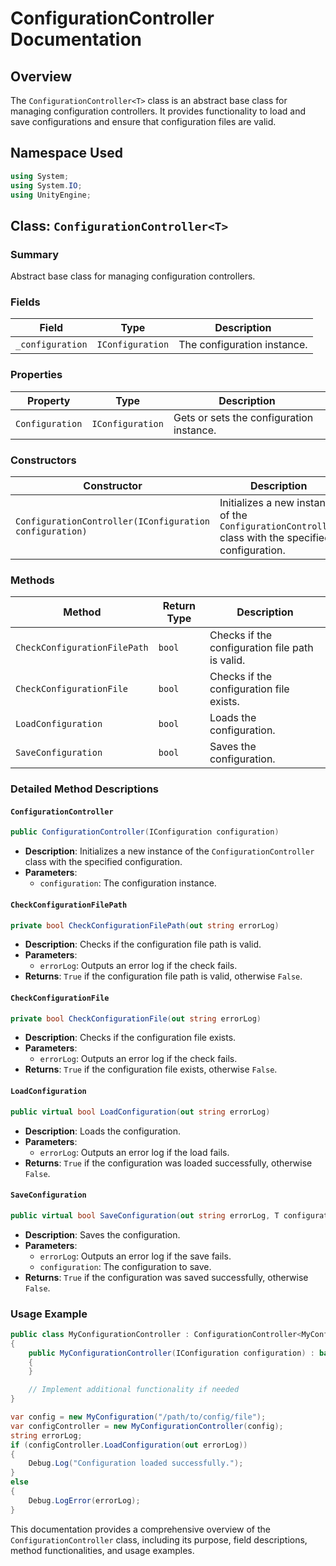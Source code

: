 
# ConfigurationController Documentation

## Overview

The `ConfigurationController<T>` class is an abstract base class for managing configuration controllers. It provides functionality to load and save configurations and ensure that configuration files are valid.

## Namespace Used

```csharp
using System;
using System.IO;
using UnityEngine;
```

## Class: `ConfigurationController<T>`

### Summary
Abstract base class for managing configuration controllers.

### Fields

| Field             | Type            | Description                      |
|-------------------|-----------------|----------------------------------|
| `_configuration`  | `IConfiguration`| The configuration instance.      |

### Properties

| Property                  | Type            | Description                        |
|---------------------------|-----------------|------------------------------------|
| `Configuration`           | `IConfiguration`| Gets or sets the configuration instance. |

### Constructors

| Constructor                             | Description                                                       |
|-----------------------------------------|-------------------------------------------------------------------|
| `ConfigurationController(IConfiguration configuration)` | Initializes a new instance of the `ConfigurationController` class with the specified configuration. |

### Methods

| Method                        | Return Type | Description                                                                         |
|-------------------------------|-------------|-------------------------------------------------------------------------------------|
| `CheckConfigurationFilePath`  | `bool`      | Checks if the configuration file path is valid.                                     |
| `CheckConfigurationFile`      | `bool`      | Checks if the configuration file exists.                                            |
| `LoadConfiguration`           | `bool`      | Loads the configuration.                                                            |
| `SaveConfiguration`           | `bool`      | Saves the configuration.                                                            |

### Detailed Method Descriptions

#### `ConfigurationController`

```csharp
public ConfigurationController(IConfiguration configuration)
```

- **Description**: Initializes a new instance of the `ConfigurationController` class with the specified configuration.
- **Parameters**: 
  - `configuration`: The configuration instance.

#### `CheckConfigurationFilePath`

```csharp
private bool CheckConfigurationFilePath(out string errorLog)
```

- **Description**: Checks if the configuration file path is valid.
- **Parameters**: 
  - `errorLog`: Outputs an error log if the check fails.
- **Returns**: `True` if the configuration file path is valid, otherwise `False`.

#### `CheckConfigurationFile`

```csharp
private bool CheckConfigurationFile(out string errorLog)
```

- **Description**: Checks if the configuration file exists.
- **Parameters**: 
  - `errorLog`: Outputs an error log if the check fails.
- **Returns**: `True` if the configuration file exists, otherwise `False`.

#### `LoadConfiguration`

```csharp
public virtual bool LoadConfiguration(out string errorLog)
```

- **Description**: Loads the configuration.
- **Parameters**: 
  - `errorLog`: Outputs an error log if the load fails.
- **Returns**: `True` if the configuration was loaded successfully, otherwise `False`.

#### `SaveConfiguration`

```csharp
public virtual bool SaveConfiguration(out string errorLog, T configuration)
```

- **Description**: Saves the configuration.
- **Parameters**: 
  - `errorLog`: Outputs an error log if the save fails.
  - `configuration`: The configuration to save.
- **Returns**: `True` if the configuration was saved successfully, otherwise `False`.

### Usage Example

```csharp
public class MyConfigurationController : ConfigurationController<MyConfiguration>
{
    public MyConfigurationController(IConfiguration configuration) : base(configuration)
    {
    }

    // Implement additional functionality if needed
}

var config = new MyConfiguration("/path/to/config/file");
var configController = new MyConfigurationController(config);
string errorLog;
if (configController.LoadConfiguration(out errorLog))
{
    Debug.Log("Configuration loaded successfully.");
}
else
{
    Debug.LogError(errorLog);
}
```

This documentation provides a comprehensive overview of the `ConfigurationController` class, including its purpose, field descriptions, method functionalities, and usage examples.
